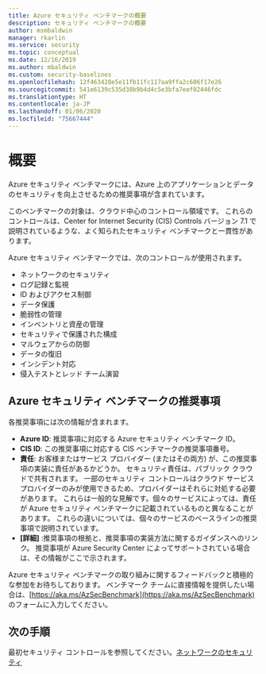 ```yaml
---
title: Azure セキュリティ ベンチマークの概要
description: セキュリティ ベンチマークの概要
author: msmbaldwin
manager: rkarlin
ms.service: security
ms.topic: conceptual
ms.date: 12/16/2019
ms.author: mbaldwin
ms.custom: security-baselines
ms.openlocfilehash: 12f463428e5e11fb11fc117aa9ffa2c606f17e26
ms.sourcegitcommit: 541e6139c535d38b9b4d4c5e3bfa7eef02446fdc
ms.translationtype: HT
ms.contentlocale: ja-JP
ms.lasthandoff: 01/06/2020
ms.locfileid: "75667444"
---
```

# <a name="overview"></a>概要

Azure セキュリティ ベンチマークには、Azure 上のアプリケーションとデータのセキュリティを向上させるための推奨事項が含まれています。   

このベンチマークの対象は、クラウド中心のコントロール領域です。 これらのコントロールは、Center for Internet Security (CIS) Controls バージョン 7.1 で説明されているような、よく知られたセキュリティ ベンチマークと一貫性があります。 

Azure セキュリティ ベンチマークでは、次のコントロールが使用されます。 

- ネットワークのセキュリティ 
- ログ記録と監視 
- ID およびアクセス制御 
- データ保護 
- 脆弱性の管理 
- インベントリと資産の管理 
- セキュリティで保護された構成 
- マルウェアからの防御 
- データの復旧 
- インシデント対応 
- 侵入テストとレッド チーム演習

## <a name="azure-security-benchmark-recommendations"></a>Azure セキュリティ ベンチマークの推奨事項 

各推奨事項には次の情報が含まれます。 

- **Azure ID**: 推奨事項に対応する Azure セキュリティ ベンチマーク ID。 
- **CIS ID**: この推奨事項に対応する CIS ベンチマークの推奨事項番号。  
- **責任**: お客様またはサービス プロバイダー (またはその両方) が、この推奨事項の実装に責任があるかどうか。 セキュリティ責任は、パブリック クラウドで共有されます。 一部のセキュリティ コントロールはクラウド サービス プロバイダーのみが使用できるため、プロバイダーはそれらに対処する必要があります。 これらは一般的な見解です。個々のサービスによっては、責任が Azure セキュリティ ベンチマークに記載されているものと異なることがあります。 これらの違いについては、個々のサービスのベースラインの推奨事項で説明されています。 
- **[詳細]** :推奨事項の根拠と、推奨事項の実装方法に関するガイダンスへのリンク。 推奨事項が Azure Security Center によってサポートされている場合は、その情報がここで示されます。  

Azure セキュリティ ベンチマークの取り組みに関するフィードバックと積極的な参加をお待ちしております。 ベンチマーク チームに直接情報を提供したい場合は、[https://aka.ms/AzSecBenchmark](https://aka.ms/AzSecBenchmark) のフォームに入力してください。

## <a name="next-steps"></a>次の手順

最初セキュリティ コントロールを参照してください。[ネットワークのセキュリティ](security-control-network-security.md)
